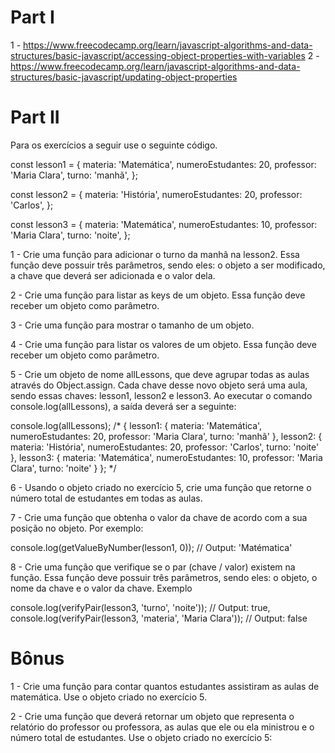 # Part I
1 - https://www.freecodecamp.org/learn/javascript-algorithms-and-data-structures/basic-javascript/accessing-object-properties-with-variables
2 - https://www.freecodecamp.org/learn/javascript-algorithms-and-data-structures/basic-javascript/updating-object-properties

# Part II
Para os exercícios a seguir use o seguinte código.

const lesson1 = {
  materia: 'Matemática',
  numeroEstudantes: 20,
  professor: 'Maria Clara',
  turno: 'manhã',
};

const lesson2 = {
  materia: 'História',
  numeroEstudantes: 20,
  professor: 'Carlos',
};

const lesson3 = {
  materia: 'Matemática',
  numeroEstudantes: 10,
  professor: 'Maria Clara',
  turno: 'noite',
};

1 - Crie uma função para adicionar o turno da manhã na lesson2. Essa função deve possuir três parâmetros, sendo eles: o objeto a ser modificado, a chave que deverá ser adicionada e o valor dela.

2 - Crie uma função para listar as keys de um objeto. Essa função deve receber um objeto como parâmetro.

3 - Crie uma função para mostrar o tamanho de um objeto.

4 - Crie uma função para listar os valores de um objeto. Essa função deve receber um objeto como parâmetro.

5 - Crie um objeto de nome allLessons, que deve agrupar todas as aulas através do Object.assign. Cada chave desse novo objeto será uma aula, sendo essas chaves: lesson1, lesson2 e lesson3. Ao executar o comando console.log(allLessons), a saída deverá ser a seguinte:

console.log(allLessons);
/*
{
  lesson1:
   { materia: 'Matemática',
     numeroEstudantes: 20,
     professor: 'Maria Clara',
     turno: 'manhã' },
  lesson2:
   { materia: 'História',
     numeroEstudantes: 20,
     professor: 'Carlos',
     turno: 'noite' },
  lesson3:
   { materia: 'Matemática',
     numeroEstudantes: 10,
     professor: 'Maria Clara',
     turno: 'noite' }
};
*/
    

6 - Usando o objeto criado no exercício 5, crie uma função que retorne o número total de estudantes em todas as aulas.

7 - Crie uma função que obtenha o valor da chave de acordo com a sua posição no objeto. Por exemplo:

console.log(getValueByNumber(lesson1, 0));
// Output: 'Matématica'

8 - Crie uma função que verifique se o par (chave / valor) existem na função. Essa função deve possuir três parâmetros, sendo eles: o objeto, o nome da chave e o valor da chave. Exemplo

console.log(verifyPair(lesson3, 'turno', 'noite'));
// Output: true,
console.log(verifyPair(lesson3, 'materia', 'Maria Clara'));
// Output: false

# Bônus
1 - Crie uma função para contar quantos estudantes assistiram as aulas de matemática. Use o objeto criado no exercício 5.

2 - Crie uma função que deverá retornar um objeto que representa o relatório do professor ou professora, as aulas que ele ou ela ministrou e o número total de estudantes. Use o objeto criado no exercício 5:

